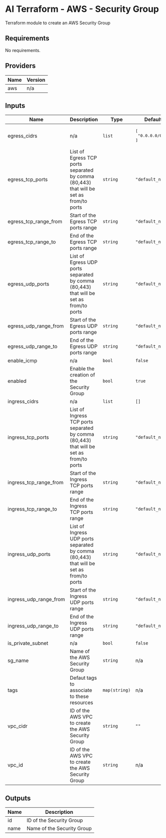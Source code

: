 # AI Terraform - AWS - Security Group

Terraform module to create an AWS Security Group

<!-- BEGINNING OF PRE-COMMIT-TERRAFORM DOCS HOOK -->
## Requirements

No requirements.

## Providers

| Name | Version |
|------|---------|
| aws | n/a |

## Inputs

| Name | Description | Type | Default | Required |
|------|-------------|------|---------|:--------:|
| egress\_cidrs | n/a | `list` | <pre>[<br>  "0.0.0.0/0"<br>]</pre> | no |
| egress\_tcp\_ports | List of Egress TCP ports separated by comma (80,443) that will be set as from/to ports | `string` | `"default_null"` | no |
| egress\_tcp\_range\_from | Start of the Egress TCP ports range | `string` | `"default_null"` | no |
| egress\_tcp\_range\_to | End of the Egress TCP ports range | `string` | `"default_null"` | no |
| egress\_udp\_ports | List of Egress UDP ports separated by comma (80,443) that will be set as from/to ports | `string` | `"default_null"` | no |
| egress\_udp\_range\_from | Start of the Egress UDP ports range | `string` | `"default_null"` | no |
| egress\_udp\_range\_to | End of the Egress UDP ports range | `string` | `"default_null"` | no |
| enable\_icmp | n/a | `bool` | `false` | no |
| enabled | Enable the creation of the Security Group | `bool` | `true` | no |
| ingress\_cidrs | n/a | `list` | `[]` | no |
| ingress\_tcp\_ports | List of Ingress TCP ports separated by comma (80,443) that will be set as from/to ports | `string` | `"default_null"` | no |
| ingress\_tcp\_range\_from | Start of the Ingress TCP ports range | `string` | `"default_null"` | no |
| ingress\_tcp\_range\_to | End of the Ingress TCP ports range | `string` | `"default_null"` | no |
| ingress\_udp\_ports | List of Ingress UDP ports separated by comma (80,443) that will be set as from/to ports | `string` | `"default_null"` | no |
| ingress\_udp\_range\_from | Start of the Ingress UDP ports range | `string` | `"default_null"` | no |
| ingress\_udp\_range\_to | End of the Ingress UDP ports range | `string` | `"default_null"` | no |
| is\_private\_subnet | n/a | `bool` | `false` | no |
| sg\_name | Name of the AWS Security Group | `string` | n/a | yes |
| tags | Defaut tags to associate to these resources | `map(string)` | n/a | yes |
| vpc\_cidr | ID of the AWS VPC to create the AWS Security Group | `string` | `""` | no |
| vpc\_id | ID of the AWS VPC to create the AWS Security Group | `string` | n/a | yes |

## Outputs

| Name | Description |
|------|-------------|
| id | ID of the Security Group |
| name | Name of the Security Group |

<!-- END OF PRE-COMMIT-TERRAFORM DOCS HOOK -->
